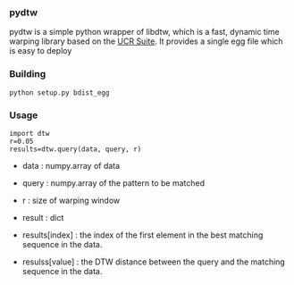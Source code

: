 ### pydtw
pydtw is a simple python wrapper of libdtw, which is a fast, dynamic time warping library based on the [UCR Suite](http://www.cs.ucr.edu/~eamonn/UCRsuite.html). 
It provides a single egg file which is easy to deploy

### Building

    python setup.py bdist_egg

### Usage

    import dtw
    r=0.05
    results=dtw.query(data, query, r)

* data  : numpy.array of data
* query : numpy.array of the pattern to be matched
* r     : size of warping window

* result : dict
* results[index] : the index of the first element in the best matching sequence in the data. 
* resulss[value] : the DTW distance between the query and the matching sequence in the data.
